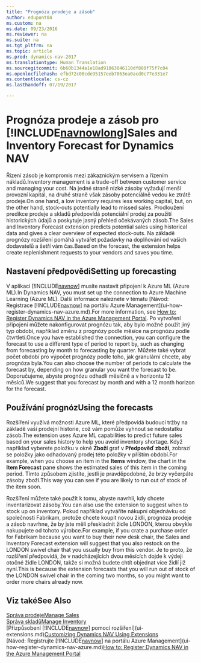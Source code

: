 ```yaml
---
title: "Prognóza prodeje a zásob"
author: edupont04
ms.custom: na
ms.date: 09/23/2016
ms.reviewer: na
ms.suite: na
ms.tgt_pltfrm: na
ms.topic: article
ms.prod: dynamics-nav-2017
ms.translationtype: Human Translation
ms.sourcegitcommit: 6b60b1344a1e18ad91863046110df880f75f7c04
ms.openlocfilehash: efbd72c00cde95157eeb7863ea0acd0c77e331e7
ms.contentlocale: cs-cz
ms.lasthandoff: 07/19/2017

---
```


# <a name="sales-and-inventory-forecast-for-dynamics-nav"></a><span data-ttu-id="3dca2-102">Prognóza prodeje a zásob pro [!INCLUDE[navnowlong](includes/navnowlong_md.md)]</span><span class="sxs-lookup"><span data-stu-id="3dca2-102">Sales and Inventory Forecast for Dynamics NAV</span></span>
<span data-ttu-id="3dca2-103">Řízení zásob je kompromis mezi zákaznickým servisem a řízením nákladů.</span><span class="sxs-lookup"><span data-stu-id="3dca2-103">Inventory management is a trade-off between customer service and managing your cost.</span></span> <span data-ttu-id="3dca2-104">Na jedné straně nízké zásoby vyžadují menší provozní kapitál, na druhé straně však zásoby potenciálně vedou ke ztrátě prodeje.</span><span class="sxs-lookup"><span data-stu-id="3dca2-104">On one hand, a low inventory requires less working capital, but, on the other hand, stock-outs potentially lead to missed sales.</span></span> <span data-ttu-id="3dca2-105">Prodloužení predikce prodeje a skladů předpovídá potenciální prodej za použití historických údajů a poskytuje jasný přehled očekávaných zásob.</span><span class="sxs-lookup"><span data-stu-id="3dca2-105">The Sales and Inventory Forecast extension predicts potential sales using historical data and gives a clear overview of expected stock-outs.</span></span> <span data-ttu-id="3dca2-106">Na základě prognózy rozšíření pomáhá vytvářet požadavky na doplňování od vašich dodavatelů a šetří vám čas.</span><span class="sxs-lookup"><span data-stu-id="3dca2-106">Based on the forecast, the extension helps create replenishment requests to your vendors and saves you time.</span></span>  

## <a name="setting-up-forecasting"></a><span data-ttu-id="3dca2-107">Nastavení předpovědi</span><span class="sxs-lookup"><span data-stu-id="3dca2-107">Setting up forecasting</span></span>
<span data-ttu-id="3dca2-108">V aplikaci [!INCLUDE[navnow](includes/navnow_md.md)] musíte nastavit připojení k Azure ML (Azure ML).</span><span class="sxs-lookup"><span data-stu-id="3dca2-108">In Dynamics NAV, you must set up the connection to Azure Machine Learning (Azure ML).</span></span> <span data-ttu-id="3dca2-109">Další informace naleznete v tématu [Návod: Registrace [!INCLUDE[navnow](includes/navnow_md.md)] na portálu Azure Management](ui-how-register-dynamics-nav-azure.md).</span><span class="sxs-lookup"><span data-stu-id="3dca2-109">For more information, see [How to: Register Dynamics NAV in the Azure Management Portal](ui-how-register-dynamics-nav-azure.md).</span></span> <span data-ttu-id="3dca2-110">Po vytvoření připojení můžete nakonfigurovat prognózu tak, aby bylo možné použít jiný typ období, například změnu z prognózy podle měsíce na prognózu podle čtvrtletí.</span><span class="sxs-lookup"><span data-stu-id="3dca2-110">Once you have established the connection, you can configure the forecast to use a different type of period to report by, such as changing from forecasting by month to forecasting by quarter.</span></span> <span data-ttu-id="3dca2-111">Můžete také vybrat počet období pro výpočet prognózy podle toho, jak granulární chcete, aby prognóza byla.</span><span class="sxs-lookup"><span data-stu-id="3dca2-111">You can also choose the number of periods to calculate the forecast by, depending on how granular you want the forecast to be.</span></span> <span data-ttu-id="3dca2-112">Doporučujeme, abyste prognózu odhadli měsíčně a v horizontu 12 měsíců.</span><span class="sxs-lookup"><span data-stu-id="3dca2-112">We suggest that you forecast by month and with a 12 month horizon for the forecast.</span></span>  

## <a name="using-the-forecasts"></a><span data-ttu-id="3dca2-113">Používání prognóz</span><span class="sxs-lookup"><span data-stu-id="3dca2-113">Using the forecasts</span></span>
<span data-ttu-id="3dca2-114">Rozšíření využívá možnosti Azure ML, které předpovídá budoucí tržby na základě vaší prodejní historie, což vám pomůže vyhnout se nedostatku zásob.</span><span class="sxs-lookup"><span data-stu-id="3dca2-114">The extension uses Azure ML capabilities to predict future sales based on your sales history to help you avoid inventory shortage.</span></span> <span data-ttu-id="3dca2-115">Když například vyberete položku v okně **Zboží** graf v  **Předpověď zboží**, zobrazí se položky jako odhadovaný prodej této položky v příštím období.</span><span class="sxs-lookup"><span data-stu-id="3dca2-115">For example, when you choose an item in the **Items** window, the chart in the **Item Forecast** pane shows the estimated sales of this item in the coming period.</span></span> <span data-ttu-id="3dca2-116">Tímto způsobem zjistíte, jestli je pravděpodobné, že brzy vyčerpáte zásoby zboží.</span><span class="sxs-lookup"><span data-stu-id="3dca2-116">This way you can see if you are likely to run out of stock of the item soon.</span></span>  

<span data-ttu-id="3dca2-117">Rozšíření můžete také použít k tomu, abyste navrhli, kdy chcete inventarizovat zásoby.</span><span class="sxs-lookup"><span data-stu-id="3dca2-117">You can also use the extension to suggest when to stock up on inventory.</span></span> <span data-ttu-id="3dca2-118">Pokud například vytváříte nákupní objednávku od společnosti Fabrikam, protože chcete koupit novou židli, prognóza prodeje a zásob navrhne, že by jste měli přeskladnit židle LONDON, kterou obvykle nakupujete od tohoto výrobce.</span><span class="sxs-lookup"><span data-stu-id="3dca2-118">For example, if you crate a purchase order for Fabrikam because you want to buy their new desk chair, the Sales and Inventory Forecast extension will suggest that you also restock on the LONDON swivel chair that you usually buy from this vendor.</span></span> <span data-ttu-id="3dca2-119">Je to proto, že rozšíření předpovídá, že v nadcházejících dvou měsících dojde k výdeji otočné židle LONDON, takže si možná budete chtít objednat více židlí již nyní.</span><span class="sxs-lookup"><span data-stu-id="3dca2-119">This is because the extension forecasts that you will run out of stock of the LONDON swivel chair in the coming two months, so you might want to order more chairs already now.</span></span>  

## <a name="see-also"></a><span data-ttu-id="3dca2-120">Viz také</span><span class="sxs-lookup"><span data-stu-id="3dca2-120">See Also</span></span>
[<span data-ttu-id="3dca2-121">Správa prodeje</span><span class="sxs-lookup"><span data-stu-id="3dca2-121">Manage Sales</span></span>](sales-manage-sales.md)  
[<span data-ttu-id="3dca2-122">Správa skladů</span><span class="sxs-lookup"><span data-stu-id="3dca2-122">Manage Inventory</span></span>](inventory-manage-inventory.md)  
<span data-ttu-id="3dca2-123">[Přizpůsobení [!INCLUDE[navnow](includes/navnow_md.md)] pomocí rozšíření](ui-extensions.md)</span><span class="sxs-lookup"><span data-stu-id="3dca2-123">[Customizing Dynamics NAV Using Extensions](ui-extensions.md)</span></span>  
<span data-ttu-id="3dca2-124">[Návod: Registrujte [!INCLUDE[navnow](includes/navnow_md.md)] na portálu Azure Management](ui-how-register-dynamics-nav-azure.md)</span><span class="sxs-lookup"><span data-stu-id="3dca2-124">[How to: Register Dynamics NAV in the Azure Management Portal](ui-how-register-dynamics-nav-azure.md)</span></span>  

